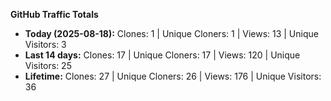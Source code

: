 
**GitHub Traffic Totals**

- **Today (2025-08-18):** Clones: 1 | Unique Cloners: 1 | Views: 13 | Unique Visitors: 3
- **Last 14 days:** Clones: 17 | Unique Cloners: 17 | Views: 120 | Unique Visitors: 25
- **Lifetime:** Clones: 27 | Unique Cloners: 26 | Views: 176 | Unique Visitors: 36
